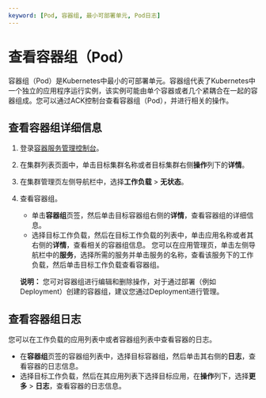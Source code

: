 ```yaml
---
keyword: [Pod, 容器组, 最小可部署单元, Pod日志]
---
```


# 查看容器组（Pod）

容器组（Pod）是Kubernetes中最小的可部署单元。容器组代表了Kubernetes中一个独立的应用程序运行实例，该实例可能由单个容器或者几个紧耦合在一起的容器组成。您可以通过ACK控制台查看容器组（Pod），并进行相关的操作。

## 查看容器组详细信息

1.  登录[容器服务管理控制台](https://cs.console.aliyun.com)。

2.  在集群列表页面中，单击目标集群名称或者目标集群右侧**操作**列下的**详情**。

3.  在集群管理页左侧导航栏中，选择**工作负载** \> **无状态**。

4.  查看容器组。

    -   单击**容器组**页签，然后单击目标容器组右侧的**详情**，查看容器组的详细信息。
    -   选择目标工作负载，然后在目标工作负载的列表中，单击应用名称或者其右侧的**详情**，查看相关的容器组信息。
    您可以在应用管理页，单击左侧导航栏中的**服务**，选择所需的服务并单击服务的名称，查看该服务下的工作负载，然后单击目标工作负载查看容器组。

    **说明：** 您可对容器组进行编辑和删除操作，对于通过部署（例如Deployment）创建的容器组，建议您通过Deployment进行管理。


## 查看容器组日志

您可以在工作负载的应用列表中或者容器组列表中查看容器的日志。

-   在**容器组**页签的容器组列表中，选择目标容器组，然后单击其右侧的**日志**，查看容器的日志信息。
-   选择目标工作负载，然后在其应用列表下选择目标应用，在**操作**列下，选择**更多** \> **日志**，查看容器的日志信息。

